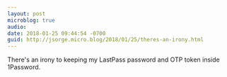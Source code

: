 ```yaml
---
layout: post
microblog: true
audio: 
date: 2018-01-25 09:44:54 -0700
guid: http://jsorge.micro.blog/2018/01/25/theres-an-irony.html
---
```

There's an irony to keeping my LastPass password and OTP token inside 1Password.
